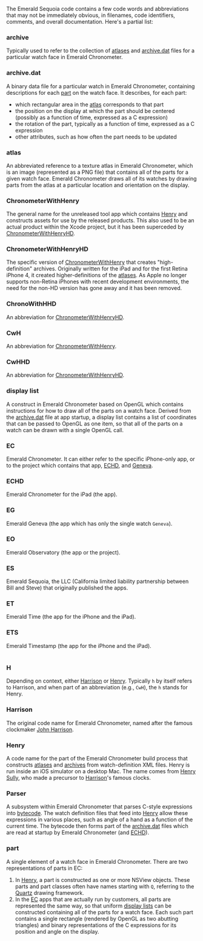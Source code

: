 The Emerald Sequoia code contains a few code words and abbreviations that may not be immediately obvious, in filenames, code identifiers, comments, and overall documentation. Here's a partial list:

### archive
Typically used to refer to the collection of [atlases](#atlas) and [archive.dat](#archivedat) files for a particular watch face in Emerald Chronometer.

### archive.dat
A binary data file for a particular watch in Emerald Chronometer, containing descriptions for each [part](#part) on the watch face. It describes, for each part:
*   which rectangular area in the [atlas](#atlas) corresponds to that part
*   the position on the display at which the part should be centered (possibly as a function of time, expressed as a C expression)
*   the rotation of the part, typically as a function of time, expressed as a C expression
*   other attributes, such as how often the part needs to be updated

### atlas
An abbreviated reference to a texture atlas in Emerald Chronometer, which is an image (represented as a PNG file) that contains all of the parts for a given watch face. Emerald Chronometer draws all of its watches by drawing parts from the atlas at a particular location and orientation on the display.

### ChronometerWithHenry
The general name for the unreleased tool app which contains [Henry](#henry) and constructs assets for use by the released products. This also used to be an actual product within the Xcode project, but it has been superceded by [ChronometerWithHenryHD](#chronometerwithhenryhd).

### ChronometerWithHenryHD
The specific version of [ChronometerWithHenry](#chronometerwithhenry) that creates "high-definition" archives. Originally written for the iPad and for the first Retina iPhone 4, it created higher-definitions of the [atlases](#atlas). As Apple no longer supports non-Retina iPhones with recent development environments, the need for the non-HD version has gone away and it has been removed.

### ChronoWithHHD
An abbreviation for [ChronometerWithHenryHD](#chronometerwithhenryhd).

### CwH
An abbreviation for [ChronometerWithHenry](#chronometerwithhenry).

### CwHHD
An abbreviation for [ChronometerWithHenryHD](#chronometerwithhenryhd).

### display list
A construct in Emerald Chronometer based on OpenGL which contains instructions for how to draw all of the parts on a watch face. Derived from the [archive.dat](archivedat) file at app startup, a display list contains a list of coordinates that can be passed to OpenGL as one item, so that all of the parts on a watch can be drawn with a single OpenGL call.

### EC
Emerald Chronometer. It can either refer to the specific iPhone-only app, or to the project which contains that app, [ECHD](#echd), and [Geneva](#eg).

### ECHD
Emerald Chronometer for the iPad (the app).

### EG
Emerald Geneva (the app which has only the single watch `Geneva`).

### EO
Emerald Observatory (the app or the project).

### ES
Emerald Sequoia, the LLC (California limited liability partnership between Bill and Steve) that originally published the apps.

### ET
Emerald Time (the app for the iPhone and the iPad).

### ETS
Emerald Timestamp (the app for the iPhone and the iPad).
#
### H
Depending on context, either [Harrison](#harrison) or [Henry](#henry). Typically `h` by itself refers to Harrison, and when part of an abbreviation (e.g., `CwH`), the `h` stands for Henry.

### Harrison
The original code name for Emerald Chronometer, named after the famous clockmaker [John Harrison](https://en.wikipedia.org/wiki/John_Harrison).

### Henry
A code name for the part of the Emerald Chronometer build process that constructs [atlases](#atlas) and [archives](#archive) from watch-definition XML files. Henry is run inside an iOS simulator on a desktop Mac. The name comes from [Henry Sully](https://en.wikipedia.org/wiki/Henry_Sully), who made a precursor to [Harrison](#harrison)'s famous clocks.

### Parser
A subsystem within Emerald Chronometer that parses C-style expressions into [bytecode](https://en.wikipedia.org/wiki/Bytecode). The watch definition files that feed into [Henry](#henry) allow these expressions in various places, such as angle of a hand as a function of the current time. The bytecode then forms part of the [archive.dat](#archive.dat) files which are read at startup by Emerald Chronometer (and [ECHD](#echd)).

### part
A single element of a watch face in Emerald Chronometer. There are two representations of parts in EC:
1. In [Henry](#henry), a part is constructed as one or more NSView objects. These parts and part classes often have names starting with `Q`, referring to the [Quartz](https://developer.apple.com/library/archive/documentation/GraphicsImaging/Conceptual/drawingwithquartz2d/dq_overview/dq_overview.html) drawing framework.
2. In the [EC](#ec) apps that are actually run by customers, all parts are represented the same way, so that uniform [display lists](display-list) can be constructed containing all of the parts for a watch face. Each such part contains a single rectangle (rendered by OpenGL as two abutting triangles) and binary representations of the C expressions for its position and angle on the display.

